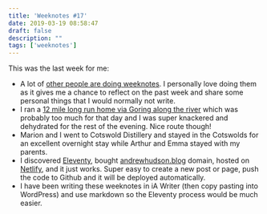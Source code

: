 ```yaml
---
title: 'Weeknotes #17'
date: 2019-03-19 08:58:47
draft: false
description: ""
tags: ['weeknotes']
---
```


This was the last week for me:

*   A lot of [other people are doing weeknotes](https://adactio.com/journal/14955). I personally love doing them as it gives me a chance to reflect on the past week and share some personal things that I would normally not write.
*   I ran a [12 mile long run home via Goring along the river](https://www.strava.com/activities/2206638011) which was probably too much for that day and I was super knackered and dehydrated for the rest of the evening. Nice route though!
*   Marion and I went to Cotswold Distillery and stayed in the Cotswolds for an excellent overnight stay while Arthur and Emma stayed with my parents.
*   I discovered [Eleventy](https://www.11ty.io/), bought [andrewhudson.blog](https://andrewhudson.blog) domain, hosted on [Netlify](https://www.netlify.com/), and it just works. Super easy to create a new post or page, push the code to Github and it will be deployed automatically.
*   I have been writing these weeknotes in iA Writer (then copy pasting into WordPress) and use markdown so the Eleventy process would be much easier.
